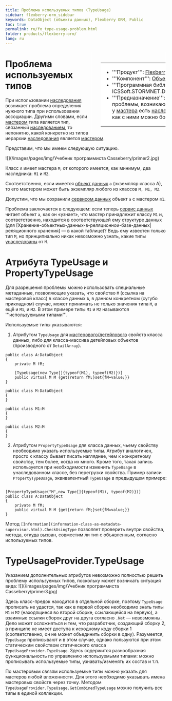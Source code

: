 ```yaml
---
title: Проблема используемых типов (TypeUsage)
sidebar: flexberry-orm_sidebar
keywords: DataObject (объекты данных), Flexberry ORM, Public
toc: true
permalink: ru/fo_type-usage-problem.html
folder: products/flexberry-orm/
lang: ru
---
```


<div style="margin:5px; padding-left:28px; float:right; width:40%; outline:1px solid white;"> <br> <table border="0" width="100%" bgcolor="#6495ED"> <tbody><tr><td bgcolor="#FFFFFF"> 

* '''Продукт''': [Flexberry ORM](flexberry-o-r-m.html)
* '''Компонент''': [Объект данных](dataobject.html)
* '''Программная библиотека''': ICSSoft.STORMNET.DataObject.dll
* '''Предназначение''': Описаны проблемы, возникающие, когда у [мастера](master--association.html) есть [наследники](inheritance.html), и как с ними можно бороться.
</td>
</tr></tbody></table></a>
</div>

# Проблема используемых типов
При использовании [наследования](inheritance.html)  возникает проблема определения нужного типа при использовании ассоциации. Другими словами, если [мастером](master--association.html) типа является тип, связанный [наследованием](inheritance.html), то непонятно, какой конкретно из типов иерархии [наследования](inheritance.html) является [мастером](master--association.html).

Представим, что мы имеем следующую ситуацию.

![](/images/pages/img/Учебник программиста Casseberry/primer2.jpg)

Класс `А` имеет мастера `М`, от которого имеется, как минимум, два наследника: `M1` и `M2`.

Соответственно, если имеется [объект данных](dataobject.html) `a` (экземпляр класса A), то его мастером может быть экземпляр любого из классов `M, M1, M2`.

Допустим, что мы сохранили [сервисом данных](s-q-l-data-service.html) объект `a` с мастером `m1`.

Проблема заключается в следующем: если теперь [сервис данных](s-q-l-data-service.html) читает объект `а`, как он «узнает», что мастер принадлежит классу `M1` и, соответственно, находится в соответствующей ему структуре данных (для [Хранение-объектных-данных-в-реляционнои-базе-данных|реляционного хранения] — в какой таблице)? Ведь ему известен только тип `M`, но принципиально никак невозможно узнать, какие типы [унаследованы](inheritance.html) от `M`.


# Атрибута TypeUsage и PropertyTypeUsage
Для разрешения проблемы можно использовать специальные метаданные, позволяющие указать, что свойство `M` (ссылка на мастеровой класс) в классе данных `A`, в данном конкретном (сугубо прикладном) случае, может принимать не только значения типа `M`, а ещё и `M1`, и `M2`. В этом примере типы `M1` и `M2` называются '''используемыми типами'''.

Используемые типы указываются:

1. Атрибутом `TypeUsage` для [мастерового](master--association.html)/[детейлового](detail-associations-and-their-properties.html) свойств класса данных, либо для класса-массива детейловых объектов (производного от `DetailArray`).


```
public class A:DataObject
{
	private M fM;
	
	[TypeUsage(new Type[]{typeof(M1), typeof(M2)})]
	public virtual M M {get{return fM;}set{fM=value;}}
}

public class M:DataObject
{
}

public class M1:M
{
}

public class M2:M
{
}
```

2.	Атрибутом `PropertyTypeUsage` для класса данных, чьему свойству необходимо указать используемые типы. Атрибут аналогичен, просто к классу бывает писать нагляднее, чем к конкретному свойству, тем более, когда их много. Кроме того, такая запись используется при необходимости изменить `TypeUsage` в унаследованном классе, без перегрузки свойства. Пример записи `PropertyTypeUsage`, эквивалентный `TypeUsage` в предыдущем примере:
```

[PropertyTypeUsage("M",new Type[]{typeof(M1), typeof(M2)})]
public class A:DataObject
{
	private M fM;		
	public virtual M M {get{return fM;}set{fM=value;}}
}
```

Метод `[Information](information-class-as-metadata-supervisor.html).CheckUsingType` позволяет проверить внутри свойства, метода, откуда вызван, совместим ли тип с объявленным, согласно используемых типов.

# TypeUsageProvider.TypeUsage
Указанием дополнительных атрибутов невозможно полностью решить проблему используемых типов, поскольку может возникать ситуация вида:
![](/images/pages/img/Учебник программиста Casseberry/primer3.jpg)

Здесь класс-предок находится в отдельной сборке, поэтому `TypeUsage` прописать не удастся, так как в первой сборке необходимо знать типы `M1` и `M2` (находящиеся во второй сборке, ссылающейся на первую), а взаимные ссылки сборок друг на друга согласно `.Net` — невозможны. Дело может осложняться и тем, что разработчик, создающий сборку 2, в принципе не имеет доступа к исходному коду сборки 1 (соответственно, он не может объединить сборки в одну). Разумеется, `TypeUsage` прописывают и в этом случае, однако пользуются при этом статическим свойством статического класса `TypeUsageProvider.TypeUsage`. Здесь содержится разнообразная функциональность по управлению используемыми типами: можно прописывать используемые типы, узнавать/изменять их состав и т.п.

По мастеровым связям используемые типы можно указать для мастеров любой вложенности. Для этого необходимо указывать имена мастеровых свойств через точку. Методом `TypeUsageProvider.TypeUsage.GetCombinedTypeUsage` можно получить все типы в единой коллекции.


